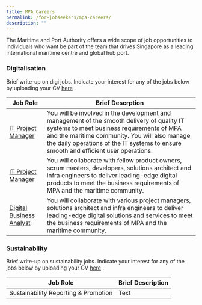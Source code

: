 ```yaml
---
title: MPA Careers
permalink: /for-jobseekers/mpa-careers/
description: ""
---
```

The Maritime and Port Authority offers a wide scope of job opportunities to individuals who want be part of the team that drives Singapore as a leading international maritime centre and global hub port.

### Digitalisation
Brief write-up on digi jobs. Indicate your interest for any of the jobs below by uploading your CV [here](forms.sg) .

|Job Role | Brief Descrption | 
| -------- | -------- | 
| [IT Project Manager](https://www.careers.hrp.gov.sg/sap/bc/ui5_ui5/sap/ZGERCFA004/index.html#/JobDescription/13726621/ddd35890-ad03-1eee-98ac-30aa79f900b3 ) | You will be involved in the development and management of the smooth delivery of quality IT systems to meet business requirements of MPA and the maritime community. You will also manage the daily operations of the IT systems to ensure smooth and efficient user operations.    | -------- | -------- | 
| [IT Project Manager](https://www.careers.hrp.gov.sg/sap/bc/ui5_ui5/sap/ZGERCFA004/index.html#/JobDescription/13726622/ddd35890-ad03-1eee-98ac-3031962f00b3)| You will collaborate with fellow product owners, scrum masters, developers, solutions architect and infra engineers to deliver leading-edge digital products to meet the business requirements of MPA and the maritime community. | | -------- | -------- | 
| [Digital Business Analyst](https://www.careers.hrp.gov.sg/sap/bc/ui5_ui5/sap/ZGERCFA004/index.html#/JobDescription/13726623/ddd35890-ad03-1eee-98ac-30761e94a0b3) | You will collaborate with various project managers, solutions architect and infra engineers to deliver leading-edge digital solutions and services to meet the business requirements of MPA and the maritime community.

### Sustainability
Brief write-up on sustainability jobs. Indicate your interest for any of the jobs below by uploading your CV [here](forms.sg) .


| Job Role | Brief Description | 
| -------- | -------- | 
| Sustainability Reporting & Promotion     | Text     | 

